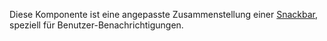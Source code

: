 Diese Komponente ist eine angepasste Zusammenstellung einer [Snackbar](#snackbar), speziell für Benutzer-Benachrichtigungen.
